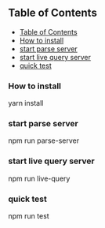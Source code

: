 
## Table of Contents

  - [Table of Contents](#table-of-contents)
  - [How to install](#how-to-install)
  - [start parse server](#start-parse-server)
  - [start live query server](#start-live-query-server)
  - [quick test](#quick-test)

### How to install
yarn install

### start parse server
npm run parse-server

### start live query server
npm run live-query

### quick test
npm run test








